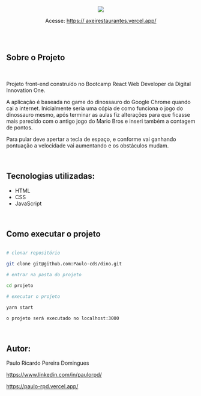 <div align="center">    
    <img src="./images/dino.gif" >    
</div>
<div align="center">
    <p> Acesse: <a href="https://mario-seven.vercel.app/" target="blanck" >https://    axeirestaurantes.vercel.app/</a>
    </p>
</div>
</br></br>
<h2>Sobre o Projeto </h2>
</br>
<div>
<p>Projeto front-end construído no Bootcamp React Web Developer da Digital Innovation One.</p>
<p>A aplicação é baseada no game do dinossauro do Google Chrome quando cai a internet. Inicialmente seria uma cópia de como funciona o jogo do dinossauro mesmo, após terminar as aulas fiz alterações para que ficasse mais parecido com o antigo jogo do Mario Bros e inseri também a contagem de pontos.
</p>
<p>Para pular deve apertar a tecla de espaço, e conforme vai ganhando pontuação a velocidade vai aumentando e os obstáculos mudam.
</div>
</br>
<h2>Tecnologias utilizadas:</h2>
<div >
<ul>
<li>HTML</li>
<li>CSS</li>
<li>JavaScript</li>
</ul>
</div>
</br>
<h2>Como executar o projeto</h2>

```bash

# clonar repositório

git clone git@github.com:Paulo-cds/dino.git

# entrar na pasta do projeto

cd projeto

# executar o projeto

yarn start

o projeto será executado no localhost:3000

```

</br>
<h2>Autor:</h2>
<p>Paulo Ricardo Pereira Domingues</p>
<p><a href="https://www.linkedin.com/in/paulorpd/" target="blanck">https://www.linkedin.com/in/paulorpd/</a></p>
<p><a href="https://paulo-rpd.vercel.app/" target="blanck">https://paulo-rpd.vercel.app/</a></p>

